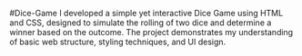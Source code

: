 #Dice-Game
I developed a simple yet interactive Dice Game using HTML and CSS, designed to simulate the rolling of two dice and determine a winner based on the outcome. The project demonstrates my understanding of basic web structure, styling techniques, and UI design.
